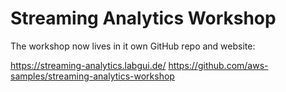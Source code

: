 ﻿# Streaming Analytics Workshop

The workshop now lives in it own GitHub repo and website:

https://streaming-analytics.labgui.de/
https://github.com/aws-samples/streaming-analytics-workshop

